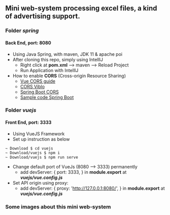 ## Mini web-system processing excel files, a kind of advertising support.

### Folder *spring*
#### Back End, port: 8080
- Using Java Spring, with maven, JDK 11 & apache poi
- After cloning this repo, simply using IntellIJ 
    - Right click at **pom.xml** --> maven --> Reload Project
    - Run Application with IntellIJ
- How to enable **CORS** (Cross-origin Resource Sharing) 
    - [Vue CORS guide](https://www.stackhawk.com/blog/vue-cors-guide-what-it-is-and-how-to-enable-it/) 
    - [CORS Viblo](https://viblo.asia/p/tim-hieu-ve-cross-origin-resource-sharing-cors-Az45bGWqKxY)
    - [Spring Boot CORS](https://hocspringboot.net/2020/12/25/cors-la-gi/)
    - [Sample code Spring Boot](https://github.com/spring-guides/gs-rest-service-cors/blob/main/complete/src/main/java/com/example/restservicecors/RestServiceCorsApplication.java)

### Folder *vuejs*
#### Front End, port: 3333
- Using VueJS Framework
- Set up instruction as below
```
~ Download $ cd vuejs
~ Download/vuejs $ npm i
~ Download/vuejs $ npm run serve
```
- Change default port of VueJs (8080 --> 3333) permanently
    - add devServer: { port: 3333, } in **module.export** at ***vuejs/vue.config.js***
- Set API origin using proxy: 
    - add devServer: { proxy: 'http://127.0.0.1:8080/', } in **module.export** at ***vuejs/vue.config.js***

### Some images about this mini web-system
